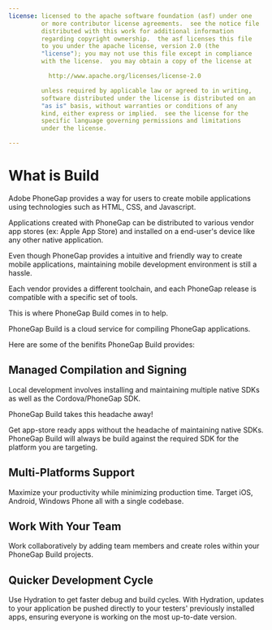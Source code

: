 ```yaml
---
license: licensed to the apache software foundation (asf) under one
         or more contributor license agreements.  see the notice file
         distributed with this work for additional information
         regarding copyright ownership.  the asf licenses this file
         to you under the apache license, version 2.0 (the
         "license"); you may not use this file except in compliance
         with the license.  you may obtain a copy of the license at

           http://www.apache.org/licenses/license-2.0

         unless required by applicable law or agreed to in writing,
         software distributed under the license is distributed on an
         "as is" basis, without warranties or conditions of any
         kind, either express or implied.  see the license for the
         specific language governing permissions and limitations
         under the license.

---
```


# What is Build

Adobe PhoneGap provides a way for users to create mobile applications using technologies such as HTML, CSS, and Javascript.

Applications created with PhoneGap can be distributed to various vendor app stores (ex: Apple App Store) and installed on a end-user's device like any other native application.

Even though PhoneGap provides a intuitive and friendly way to create mobile applications, maintaining mobile development environment is still a hassle.

Each vendor provides a different toolchain, and each PhoneGap release is compatible with a specific set of tools.

This is where PhoneGap Build comes in to help.

PhoneGap Build is a cloud service for compiling PhoneGap applications.

Here are some of the benifits PhoneGap Build provides:

## Managed Compilation and Signing

Local development involves installing and maintaining multiple native SDKs as well as the Cordova/PhoneGap SDK.

PhoneGap Build takes this headache away!

Get app-store ready apps without the headache of maintaining native SDKs. PhoneGap Build  will always be build against the required SDK for the platform
you are targeting.

## Multi-Platforms Support

Maximize your productivity while minimizing production time. Target iOS, Android, Windows Phone all with a single codebase.

## Work With Your Team

Work collaboratively by adding team members and create roles within your PhoneGap Build projects.

## Quicker Development Cycle

Use Hydration to get faster debug and build cycles. With Hydration, updates to your application be pushed directly to your testers' previously installed apps, ensuring everyone is working on the most up-to-date version.

